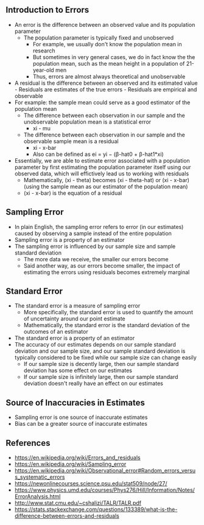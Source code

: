 ## Introduction to Errors
- An error is the difference between an observed value and its population parameter
	- The population parameter is typically fixed and unobserved
		- For example, we usually don't know the population mean in research
		- But sometimes in very general cases, we do in fact know the the population mean, such as the mean height in a population of 21-year-old men
		- Thus, errors are almost always theoretical and unobservable
- A residual is the difference between an observed and its estimated value
        - Residuals are estimates of the true errors
        - Residuals are empirical and observable
- For example: the sample mean could serve as a good estimator of the population mean
	- The difference between each observation in our sample and the unobservable population mean is a statistical error
		- xi - mu
	- The difference between each observation in our sample and the observable sample mean is a residual
		- xi - x-bar
		- Also can be defined as ei = yi − (β-hat0 + β-hat1*xi)
- Essentially, we are able to estimate error associated with a population parameter by first estimating the population parameter itself using our observed data, which will effictively lead us to working with residuals
	- Mathematically, (xi - theta) becomes (xi - theta-hat) or (xi - x-bar) (using the sample mean as our estimator of the population mean)
	- (xi - x-bar) is the equation of a residual

## Sampling Error
- In plain English, the sampling error refers to error (in our estimates) caused by observing a sample instead of the entire population
- Sampling error is a property of an estimator
- The sampling error is influenced by our sample size and sample standard deviation
	- The more data we receive, the smaller our errors become
	- Said another way, as our errors become smaller, the impact of estimating the errors using residuals becomes extremely marginal

## Standard Error
- The standard error is a measure of sampling error
	- More specifically, the standard error is used to quantify the amount of uncertainty around our point estimate
	- Mathematically, the standard error is the standard deviation of the outcomes of an estimator
- The standard error is a property of an estimator
- The accuracy of our estimates depends on our sample standard deviation and our sample size, and our sample standard deviation is typically considered to be fixed while our sample size can change easily
	- If our sample size is decently large, then our sample standard deviation has some effect on our estimates
	- If our sample size is infinitely large, then our sample standard deviation doesn't really have an effect on our estimates 

## Source of Inaccuracies in Estimates
- Sampling error is one source of inaccurate estimates
- Bias can be a greater source of inaccurate estimates

## References
- https://en.wikipedia.org/wiki/Errors_and_residuals
- https://en.wikipedia.org/wiki/Sampling_error
- https://en.wikipedia.org/wiki/Observational_error#Random_errors_versus_systematic_errors
- https://newonlinecourses.science.psu.edu/stat509/node/27/
- https://www.physics.umd.edu/courses/Phys276/Hill/Information/Notes/ErrorAnalysis.html
- http://www.stat.cmu.edu/~cshalizi/TALR/TALR.pdf
- https://stats.stackexchange.com/questions/133389/what-is-the-difference-between-errors-and-residuals
